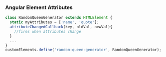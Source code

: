 ### Angular Element Attributes

```typescript
class RandomQueenGenerator extends HTMLElement {
  static myAttributes = ['name', 'quote'];
  attributeChangedCallback(key, oldVal, newVal){
    //fires when attributes change
  }
  ...
}
customElements.define('random-queen-generator', RandomQueenGenerator);
```